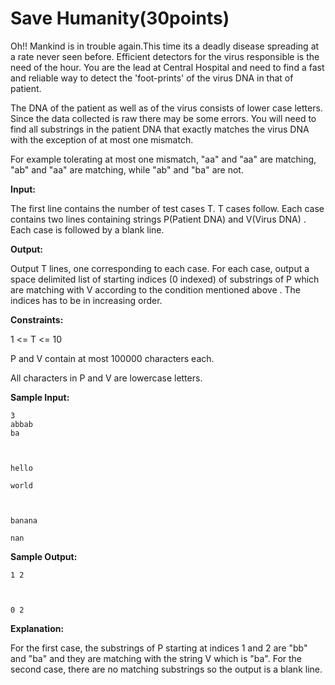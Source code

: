 Save Humanity(30points)
=======================

Oh!! Mankind is in trouble again.This time its a deadly disease spreading at a rate never seen before. Efficient detectors for the virus responsible is the need of the hour. You are the lead at Central Hospital and need to find a fast and reliable way to detect the 'foot-prints' of the virus DNA in that of patient.

The DNA of the patient as well as of the virus consists of lower case letters. Since the data collected is raw there may be some errors. You will need to find all substrings in the patient DNA that exactly matches the virus DNA with the exception of at most one mismatch.

For example tolerating at most one mismatch, "aa" and "aa" are matching, "ab" and "aa" are matching, while "ab" and "ba" are not.

**Input:**

The first line contains the number of test cases T. T cases follow. Each case contains two lines containing strings P(Patient DNA) and V(Virus DNA) . Each case is followed by a blank line.

**Output:**

Output T lines, one corresponding to each case. For each case, output a space delimited list of starting indices (0 indexed) of substrings of P which are matching with V according to the condition mentioned above . The indices has to be in increasing order.

**Constraints:**

1 <= T <= 10

P and V contain at most 100000 characters each.

All characters in P and V are lowercase letters.

**Sample Input:**

	3
	abbab
	ba
	
	 
	
	hello
	
	world
	
	 
	
	banana
	
	nan


**Sample Output:**

	1 2
	
	 
	
	0 2

**Explanation:**

For the first case, the substrings of P starting at indices 1 and 2 are "bb" and "ba" and they are matching with the string V which is "ba".
For the second case, there are no matching substrings so the output is a blank line.